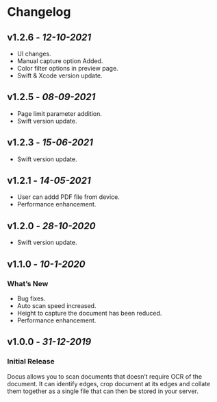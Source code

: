 # Changelog

## **v1.2.6** - *12-10-2021*
- UI changes.
- Manual capture option Added.
- Color filter options in preview page.
- Swift & Xcode version update. 

## **v1.2.5** - *08-09-2021*
- Page limit parameter addition.
- Swift version update. 

## **v1.2.3** - *15-06-2021*
- Swift version update.
## **v1.2.1** - *14-05-2021*
- User can addd PDF file from device.
- Performance enhancement.

## **v1.2.0** - *28-10-2020*
- Swift version update.

## **v1.1.0** - *10-1-2020*
### What’s New
- Bug fixes.
- Auto scan speed increased.
- Height to capture the document has been reduced.
- Performance enhancement.


## **v1.0.0** - *31-12-2019*
### Initial Release
 
Docus allows you to scan documents that doesn’t require OCR of the document. It can identify edges, crop document at its edges and collate them together as a single file that can then be stored in your server.

